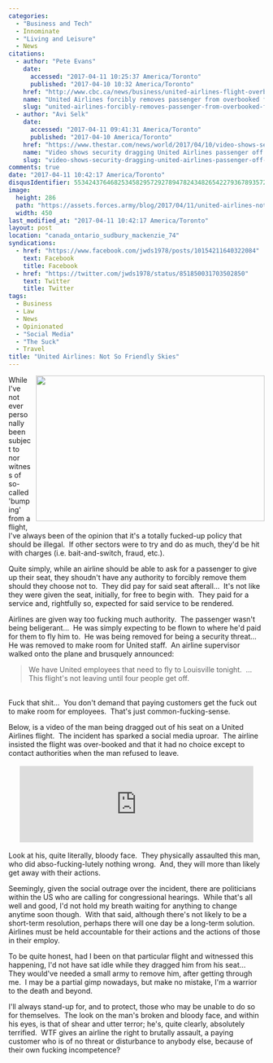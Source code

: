```yaml
---
categories:
  - "Business and Tech"
  - Innominate
  - "Living and Leisure"
  - News
citations:
  - author: "Pete Evans"
    date:
      accessed: "2017-04-11 10:25:37 America/Toronto"
      published: "2017-04-10 10:32 America/Toronto"
    href: "http://www.cbc.ca/news/business/united-airlines-flight-overbooked-1.4063632"
    name: "United Airlines forcibly removes passenger from overbooked flight"
    slug: "united-airlines-forcibly-removes-passenger-from-overbooked-flight"
  - author: "Avi Selk"
    date:
      accessed: "2017-04-11 09:41:31 America/Toronto"
      published: "2017-04-10 America/Toronto"
    href: "https://www.thestar.com/news/world/2017/04/10/video-shows-security-dragging-united-airlines-passenger-off-overbooked-flight.html"
    name: "Video shows security dragging United Airlines passenger off 'overbooked' flight"
    slug: "video-shows-security-dragging-united-airlines-passenger-off-overbooked-flight"
comments: true
date: "2017-04-11 10:42:17 America/Toronto"
disqusIdentifier: 5534243764682534582957292789478243482654227936789357299654948378889942695739965557243792765597288637
image:
  height: 286
  path: "https://assets.forces.army/blog/2017/04/11/united-airlines-not-so-friendly-skies/hotlink-ok/crowded-airplane_450x286.png"
  width: 450
last_modified_at: "2017-04-11 10:42:17 America/Toronto"
layout: post
location: "canada_ontario_sudbury_mackenzie_74"
syndications:
  - href: "https://www.facebook.com/jwds1978/posts/10154211640322084"
    text: Facebook
    title: Facebook
  - href: "https://twitter.com/jwds1978/status/851850031703502850"
    text: Twitter
    title: Twitter
tags:
  - Business
  - Law
  - News
  - Opinionated
  - "Social Media"
  - "The Suck"
  - Travel
title: "United Airlines: Not So Friendly Skies"
---
```


<img
  alt="" height="286" src="{{ site.uri.assets }}/blog/2017/04/11/united-airlines-not-so-friendly-skies/crowded-airplane_450x286.png"
  style="border: 0px; float: right; margin-bottom: 10px; margin-left: 10px;" width="450" />
<p>
  While I've not ever personally been subject to nor witness of so-called 'bumping' from a flight, I've always been of the opinion that it's a totally fucked-up
  policy that should be illegal.&nbsp; If other sectors were to try and do as much, they'd be hit with charges (i.e. bait-and-switch, fraud, etc.).
</p>
<p>
  Quite simply, while an airline should be able to ask for a passenger to give up their seat, they shoudn't have any authority to forcibly remove them should
  they choose not to.&nbsp; They did pay for said seat afterall&hellip;&nbsp; It's not like they were given the seat, initially, for free to begin with.&nbsp;
  They paid for a service and, rightfully so, expected for said service to be rendered.
</p>
<!-- excerptBreak -->
<p>
  Airlines are given way too fucking much authority.&nbsp; The passenger wasn't being beligerant&hellip;&nbsp; He was simply expecting to be flown to where he'd
  paid for them to fly him to.&nbsp; He was being removed for being a security threat&hellip;&nbsp; He was removed to make room for United staff.&nbsp; An
  airline supervisor walked onto the plane and brusquely announced:
  <blockquote>
    We have United employees that need to fly to Louisville tonight.&nbsp; &hellip;&nbsp; This flight's not leaving until four people get off.
  </blockquote>
  &nbsp;<br />
  Fuck that shit&hellip;&nbsp; You don't demand that paying customers get the fuck out to make room for employees.&nbsp; That's just common-fucking-sense.
</p>
<p>
  Below, is a video of the man being dragged out of his seat on a United Airlines flight.&nbsp; The incident has sparked a social media uproar.&nbsp; The airline
  insisted the flight was over-booked and that it had no choice except to contact authorities when the man refused to leave.<br />
  &nbsp;<br />
  <iframe
    allowfullscreen src="https://www.cbc.ca/i/caffeine/syndicate/?mediaId=918300739735"
    style="border: none; display: block; margin-left: auto; margin-right: auto;" width="460"></iframe>
  &nbsp;<br />
  Look at his, quite literally, bloody face.&nbsp; They physically assaulted this man, who did abso-fucking-lutely nothing wrong.&nbsp; And, they will more than
  likely get away with their actions.
</p>
<p>
  Seemingly, given the social outrage over the incident, there are politicians within the US who are calling for congressional hearings.&nbsp; While that's all
  well and good, I'd not hold my breath waiting for anything to change anytime soon though.&nbsp; With that said, although there's not likely to be a short-term
  resolution, perhaps there will one day be a long-term solution.&nbsp; Airlines must be held accountable for their actions and the actions of those in their
  employ.
</p>
<p>
  To be quite honest, had I been on that particular flight and witnessed this happening, I'd not have sat idle while they dragged him from his
  seat&hellip;&nbsp; They would've needed a small army to remove him, after getting through me.&nbsp; I may be a partial gimp nowadays, but make no mistake, I'm
  a warrior to the death and beyond.
</p>
<p>
  I'll always stand-up for, and to protect, those who may be unable to do so for themselves.&nbsp; The look on the man's broken and bloody face, and within his
  eyes, is that of shear and utter terror; he's, quite clearly, absolutely terrified.&nbsp; WTF gives an airline the right to brutally assault, a paying
  customer who is of no threat or disturbance to anybody else, because of their own fucking incompetence?
</p>
